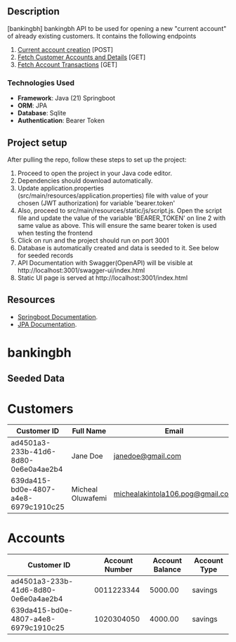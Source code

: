 ## Description

[bankingbh] bankingbh API to be used for opening a new "current account" of already existing customers. It contains the following endpoints

1. [Current account creation](http://localhost:3001/api/v1/open-current-account) [POST]
2. [Fetch Customer Accounts and Details](http://localhost:3001/api/v1/customer/:customer_id) [GET]
3. [Fetch Account Transactions](http://localhost:3001/api/v1/transactions/:account_number) [GET]

### Technologies Used

- **Framework**: Java (21) Springboot
- **ORM**: JPA
- **Database**: Sqlite
- **Authentication**: Bearer Token

## Project setup

After pulling the repo, follow these steps to set up the project:

1. Proceed to open the project in your Java code editor.
2. Dependencies should download automatically.
3. Update application.properties (src/main/resources/application.properties) file with value of your chosen (JWT authorization) for variable 'bearer.token'
4. Also, proceed to src/main/resources/static/js/script.js. Open the script file and update the value of the variable 'BEARER_TOKEN' on line 2 with same value as above. This will ensure the same bearer token is used when testing the frontend
5. Click on run and the project should run on port 3001
6. Database is automatically created and data is seeded to it. See below for seeded records
7. API Documentation with Swagger(OpenAPI) will be visible at http://localhost:3001/swagger-ui/index.html
8. Static UI page is served at http://localhost:3001/index.html

## Resources

- [Springboot Documentation](https://spring.io/projects/spring-boot).
- [JPA Documentation](https://spring.io/projects/spring-data-jpa).

# bankingbh

## Seeded Data

# Customers

| Customer ID                          | Full Name         | Email                            |
| ------------------------------------ | ----------------- | -------------------------------- |
| ad4501a3-233b-41d6-8d80-0e6e0a4ae2b4 | Jane Doe          | janedoe@gmail.com                |
| 639da415-bd0e-4807-a4e8-6979c1910c25 | Micheal Oluwafemi | michealakintola106.pog@gmail.com |

# Accounts

| Customer ID                          | Account Number | Account Balance | Account Type |
| ------------------------------------ | -------------- | --------------- | ------------ |
| ad4501a3-233b-41d6-8d80-0e6e0a4ae2b4 | 0011223344     | 5000.00         | savings      |
| 639da415-bd0e-4807-a4e8-6979c1910c25 | 1020304050     | 4000.00         | savings      |